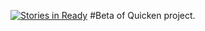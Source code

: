 [![Stories in Ready](https://badge.waffle.io/korzenni/korzenni.github.io.png?label=ready&title=Ready)](https://waffle.io/korzenni/korzenni.github.io)
#Beta of Quicken project.
